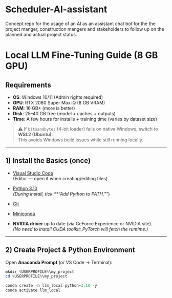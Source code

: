 # Scheduler-AI-assistant
Concept repo for the usage of an AI as an assistant chat bot for the the project manger, construction mangers and stakeholders to follow up on the planned and actual project status.

# Local LLM Fine-Tuning Guide (8 GB GPU)

## Requirements

- **OS**: Windows 10/11 (Admin rights required)  
- **GPU**: RTX 2080 Super Max-Q (8 GB VRAM)  
- **RAM**: 16 GB+ (more is better)  
- **Disk**: 25–40 GB free (model + caches + outputs)  
- **Time**: A few hours for installs + training time (varies by dataset size)  

> ⚠️ If `bitsandbytes` (4-bit loader) fails on native Windows, switch to **WSL2 (Ubuntu)**.  
This avoids Windows build issues while still running locally.

---

## 1) Install the Basics (once)

- [Visual Studio Code](https://code.visualstudio.com/)  
  (Editor — open it when creating/editing files)  

- [Python 3.10](https://www.python.org/downloads/release/python-3100/)  
  *(During install, tick **“Add Python to PATH.””*)  

- [Git](https://git-scm.com/download/win)  

- [Miniconda](https://docs.conda.io/en/latest/miniconda.html)  

- **NVIDIA driver** up to date (via GeForce Experience or NVIDIA site).  
  *(No need to install CUDA toolkit; PyTorch will fetch the runtime.)*  

---

## 2) Create Project & Python Environment

Open **Anaconda Prompt** (or VS Code → Terminal):

```powershell
mkdir %USERPROFILE%\my_project
cd %USERPROFILE%\my_project

conda create -n llm_local python=3.10 -y
conda activate llm_local